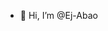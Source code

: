 - 👋 Hi, I’m @Ej-Abao


<!---
Ej-Abao/Ej-Abao is a ✨ special ✨ repository because its `README.md` (this file) appears on your GitHub profile.
You can click the Preview link to take a look at your changes.
--->
